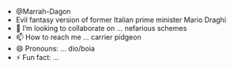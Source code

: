 - @Marrah-Dagon
- Evil fantasy version of former Italian prime minister Mario Draghi
- 💞️ I’m looking to collaborate on ... nefarious schemes
- 📫 How to reach me ... carrier pidgeon
- 😄 Pronouns: ... dio/boia
- ⚡ Fun fact: ... 

<!---
Marrah-Dagon/Marrah-Dagon is a ✨ special ✨ repository because its `README.md` (this file) appears on your GitHub profile.
You can click the Preview link to take a look at your changes.
--->
